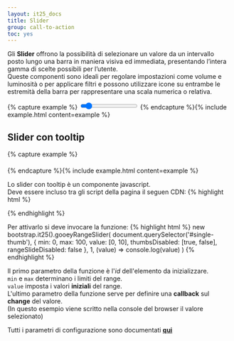 ```yaml
---
layout: it25_docs
title: Slider
group: call-to-action
toc: yes
---
```


Gli **Slider** offrono la possibilità di selezionare un valore da un intervallo posto lungo una barra in maniera visiva ed immediata, presentando l’intera gamma di scelte possibili per l’utente.  
Queste componenti sono ideali per regolare impostazioni come volume e luminosità o per applicare filtri e possono utilizzare icone su entrambe le estremità della barra per rappresentare una scala numerica o relativa.

{% capture example %}
<input type="range" min="0" max="100" step="1" value="10" class="form-range" id="customRange1">
{% endcapture %}{% include example.html content=example %}

## Slider con tooltip

{% capture example %}
<div id="single-thumb" class="slider-container" style="margin-top:20px">
<div class="slider"></div>
<div class="blobs centered">
    <div class="blob value centered"></div>
    <div class="blob centered"></div>
</div>
<div class="value-text centered"></div>
</div>
{% endcapture %}{% include example.html content=example %}

Lo slider con tooltip è un componente javascript.  
Deve essere incluso tra gli script della pagina il seguen CDN:
{% highlight html %}
<script src="https://cdn.jsdelivr.net/npm/range-slider-input@2.4/dist/rangeslider.umd.min.js"></script>
{% endhighlight %}

Per attivarlo si deve invocare la funzione:
{% highlight html %}
  new bootstrap.it25().gooeyRangeSlider(
    document.querySelector('#single-thumb'),
    {
      min: 0,
      max: 100,
      value: [0, 10],
      thumbsDisabled: [true, false],
      rangeSlideDisabled: false
    },
    1, (value) => console.log(value)
  )
{% endhighlight %}

Il primo parametro della funzione è l'*id* dell'elemento da inizializzare.  
`min` e  `max` determinano i limiti del range.  
`value` imposta i valori **iniziali** del range.  
L'ultimo parametro della funzione serve per definire una **callback** sul **change** del valore.  
(In questo esempio viene scritto nella console del browser il valore selezionato)

Tutti i parametri di configurazione sono documentati **[qui](https://github.com/n3r4zzurr0/range-slider-input#parameters)**
